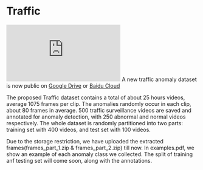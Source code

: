 # Traffic 
![image](https://github.com/Anonym666-ai/Traffic/examples.pdf)
A new traffic anomaly dataset is now public on [Google Drive](https://drive.google.com/open?id=1cofMJGglil4vddrq_unuy7EEhthMYtuq) or [Baidu Cloud]()

The proposed Traffic dataset contains a total of about 25 hours videos, average 1075 frames per clip. The anomalies randomly occur in each clip, about 80 frames in average. 500 traffic surveillance videos are saved and annotated for anomaly detection, with 250 abnormal and normal videos respectively. The whole dataset is randomly partitioned into two parts: training set with 400 videos, and test set with 100 videos.

Due to the storage restriction, we have uploaded the extracted frames(frames_part_1.zip & frames_part_2.zip) till now. In examples.pdf, we show an example of each anomaly class we collected. The split of training anf testing set will come soon, along with the annotations.
